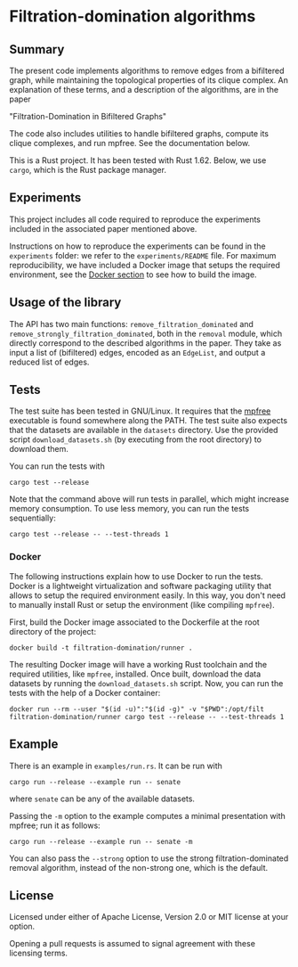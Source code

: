 # Filtration-domination algorithms

## Summary

The present code implements algorithms to remove edges from a bifiltered graph,
while maintaining the topological properties of its clique complex. An
explanation of these terms, and a description of the algorithms, are in the
paper

"Filtration-Domination in Bifiltered Graphs"

The code also includes utilities to handle bifiltered graphs, compute its clique
complexes, and run mpfree. See the documentation below.

This is a Rust project. It has been tested with Rust 1.62. Below, we use
`cargo`, which is the Rust package manager.

## Experiments

This project includes all code required to reproduce the experiments included in
the associated paper mentioned above.

Instructions on how to reproduce the experiments can be found in the
`experiments` folder: we refer to the `experiments/README` file. For maximum
reproducibility, we have included a Docker image that setups the required
environment, see the [Docker section](#Docker) to see how to build the image.

## Usage of the library

The API has two main functions: `remove_filtration_dominated` and
`remove_strongly_filtration_dominated`, both in the `removal` module, which
directly correspond to the described algorithms in the paper. They take as input
a list of (bifiltered) edges, encoded as an ``EdgeList``, and output a reduced
list of edges.

## Tests

The test suite has been tested in GNU/Linux.
It requires that the [mpfree](https://bitbucket.org/mkerber/mpfree/src/master/) executable is found somewhere along the PATH.
The test suite also expects that the datasets are available in the `datasets` directory.
Use the provided script `download_datasets.sh` (by executing from the root directory) to download them.

You can run the tests with
```shell
cargo test --release
```
Note that the command above will run tests in parallel, which might increase memory consumption.
To use less memory, you can run the tests sequentially:
```shell
cargo test --release -- --test-threads 1
```

### Docker

The following instructions explain how to use Docker to run the tests. Docker is
a lightweight virtualization and software packaging utility that allows to setup
the required environment easily. In this way, you don't need to manually install
Rust or setup the environment (like compiling `mpfree`).

First, build the Docker image associated to the Dockerfile at the root directory of the project:
``` shell
docker build -t filtration-domination/runner .
```
The resulting Docker image will have a working Rust toolchain and the required utilities, like `mpfree`, installed.
Once built, download the data datasets by running the `download_datasets.sh` script.
Now, you can run the tests with the help of a Docker container:

``` shell
docker run --rm --user "$(id -u)":"$(id -g)" -v "$PWD":/opt/filt filtration-domination/runner cargo test --release -- --test-threads 1
```

## Example

There is an example in `examples/run.rs`. It can be run with
```shell
cargo run --release --example run -- senate
```
where `senate` can be any of the available datasets.

Passing the `-m` option to the example
computes a minimal presentation with mpfree; run it as follows:
```shell
cargo run --release --example run -- senate -m
```

You can also pass the `--strong` option to use the strong filtration-dominated
removal algorithm, instead of the non-strong one, which is the default.

## License

Licensed under either of Apache License, Version 2.0 or MIT license at your
option.

Opening a pull requests is assumed to signal agreement with these licensing
terms.
